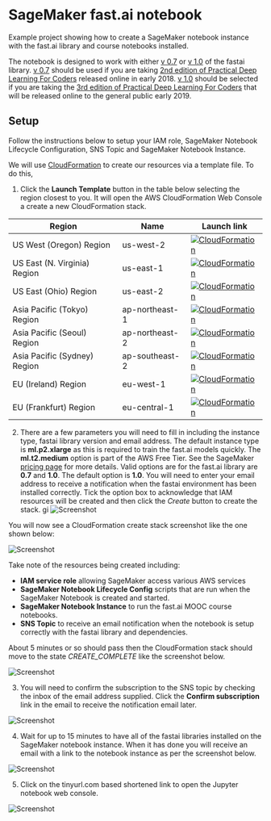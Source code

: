 # SageMaker fast.ai notebook
Example project showing how to create a SageMaker notebook instance with the fast.ai library and course notebooks installed.

The notebook is designed to work with either [v 0.7](https://github.com/fastai/fastai/tree/v0.7.2) or [v 1.0](https://github.com/fastai/fastai/) of the fastai library. [v 0.7](https://github.com/fastai/fastai/tree/v0.7.2) should be used if you are taking [2nd edition of Practical Deep Learning For Coders](http://course.fast.ai) released online in early 2018. [v 1.0](https://github.com/fastai/fastai/) should be selected if you are taking the [3rd edition of Practical Deep Learning For Coders](https://www.usfca.edu/data-institute/certificates/deep-learning-part-one) that will be released online to the general public early 2019.

## Setup

Follow the instructions below to setup your IAM role, SageMaker Notebook Lifecycle Configuration, SNS Topic and SageMaker Notebook Instance.

We will use [CloudFormation](https://aws.amazon.com/cloudformation/) to create our resources via a template file. To do this,

1. Click the **Launch Template** button in the table below selecting the  region closest to you. It will  open the AWS CloudFormation Web Console a create a new CloudFormation stack. 

Region | Name | Launch link
--- | --- | ---
US West (Oregon) Region | us-west-2 | [![CloudFormation](img/cfn-launch-stack.png)](https://us-west-2.console.aws.amazon.com/cloudformation/home?region=us-west-2#/stacks/create/review?filter=active&templateURL=https%3A%2F%2Fs3-eu-west-1.amazonaws.com%2Fmmcclean-public-files%2Fsagemaker-fastai-notebook%2Fcfn.yml&stackName=FastaiSageMakerStack)
US East (N. Virginia) Region | us-east-1 | [![CloudFormation](img/cfn-launch-stack.png)](https://us-east-1.console.aws.amazon.com/cloudformation/home?region=us-east-1#/stacks/create/review?filter=active&templateURL=https%3A%2F%2Fs3-eu-west-1.amazonaws.com%2Fjtmfam%2Fsagemaker-fastai-notebook%2Fcfn.yml&stackName=FastaiSageMakerStack)
US East (Ohio) Region | us-east-2 | [![CloudFormation](img/cfn-launch-stack.png)](https://us-east-2.console.aws.amazon.com/cloudformation/home?region=us-east-2#/stacks/create/review?filter=active&templateURL=https%3A%2F%2Fs3-eu-west-1.amazonaws.com%2Fmmcclean-public-files%2Fsagemaker-fastai-notebook%2Fcfn.yml&stackName=FastaiSageMakerStack)
Asia Pacific (Tokyo) Region | ap-northeast-1 | [![CloudFormation](img/cfn-launch-stack.png)](https://ap-northeast-1.console.aws.amazon.com/cloudformation/home?region=ap-northeast-1#/stacks/create/review?filter=active&templateURL=https%3A%2F%2Fs3-eu-west-1.amazonaws.com%2Fmmcclean-public-files%2Fsagemaker-fastai-notebook%2Fcfn.yml&stackName=FastaiSageMakerStack)
Asia Pacific (Seoul) Region | ap-northeast-2 | [![CloudFormation](img/cfn-launch-stack.png)](https://ap-northeast-2.console.aws.amazon.com/cloudformation/home?region=ap-northeast-2#/stacks/create/review?filter=active&templateURL=https%3A%2F%2Fs3-eu-west-1.amazonaws.com%2Fmmcclean-public-files%2Fsagemaker-fastai-notebook%2Fcfn.yml&stackName=FastaiSageMakerStack)
Asia Pacific (Sydney) Region | ap-southeast-2 | [![CloudFormation](img/cfn-launch-stack.png)](https://ap-southeast-2.console.aws.amazon.com/cloudformation/home?region=ap-southeast-2#/stacks/create/review?filter=active&templateURL=https%3A%2F%2Fs3-eu-west-1.amazonaws.com%2Fmmcclean-public-files%2Fsagemaker-fastai-notebook%2Fcfn.yml&stackName=FastaiSageMakerStack)
EU (Ireland) Region | eu-west-1 | [![CloudFormation](img/cfn-launch-stack.png)](https://eu-west-1.console.aws.amazon.com/cloudformation/home?region=eu-west-1#/stacks/create/review?filter=active&templateURL=https%3A%2F%2Fs3-eu-west-1.amazonaws.com%2Fmmcclean-public-files%2Fsagemaker-fastai-notebook%2Fsagemaker-cfn.yml&stackName=FastaiSageMakerStack)
EU (Frankfurt) Region | eu-central-1 | [![CloudFormation](img/cfn-launch-stack.png)](https://eu-central-1.console.aws.amazon.com/cloudformation/home?region=eu-central-1#/stacks/create/review?filter=active&templateURL=https%3A%2F%2Fs3-eu-west-1.amazonaws.com%2Fmmcclean-public-files%2Fsagemaker-fastai-notebook%2Fcfn.yml&stackName=FastaiSageMakerStack)

2. There are a few parameters you will need to fill in including the instance type, fastai library version and email address. The default instance type is **ml.p2.xlarge** as this is required to train the fast.ai models quickly. The **ml.t2.medium** option is part of the AWS Free Tier. See the SageMaker [pricing page](https://aws.amazon.com/sagemaker/pricing/) for more details. Valid options are for the fast.ai library are **0.7** and **1.0**. The default option is **1.0**. You will need to enter your email address to receive a notification when the fastai environment has been installed correctly. Tick the option box to acknowledge that IAM resources will be created and then click the *Create* button to create the stack.
gi
![Screenshot](img/cfn_create_stack.png)

You will now see a CloudFormation create stack screenshot like the one shown below:

![Screenshot](img/cfn_stack_detail_in_progress.png)

Take note of the resources being created including:
 - **IAM service role** allowing SageMaker access various AWS services
 - **SageMaker Notebook Lifecycle Config** scripts that are run when the SageMaker Notebook is created and started.
 - **SageMaker Notebook Instance** to run the fast.ai MOOC course notebooks.
 - **SNS Topic** to receive an email notification when the notebook is setup correctly with the fastai library and dependencies.

About 5 minutes or so should pass then the CloudFormation stack should move to the state *CREATE_COMPLETE* like the screenshot below.

![Screenshot](img/cfn_stack_detail_complete.png)

3. You will need to confirm the subscription to the SNS topic by checking the inbox of the email address supplied. Click the **Confirm subscription** link in the email to receive the notification email later.

![Screenshot](img/confirm_sub.png)

4. Wait for up to 15 minutes to have all of the fastai libraries installed on the SageMaker notebook instance. When it has done you will receive an email with a link to the notebook instance as per the screenshot below. 

![Screenshot](img/email_notification_ready.png)

5. Click on the tinyurl.com based shortened link to open the Jupyter notebook web console.

![Screenshot](img/jupyter_nb.png)


